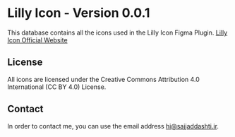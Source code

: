 # Lilly Icon - Version 0.0.1
This database contains all the icons used in the Lilly Icon Figma Plugin.
[Lilly Icon Official Website](https://lillyicon.com)

## License
All icons are licensed under the Creative Commons Attribution 4.0 International (CC BY 4.0) License.

## Contact
In order to contact me, you can use the email address hi@sajjaddashti.ir.


